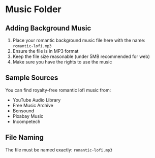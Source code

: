 # Music Folder

## Adding Background Music

1. Place your romantic background music file here with the name: `romantic-lofi.mp3`
2. Ensure the file is in MP3 format
3. Keep the file size reasonable (under 5MB recommended for web)
4. Make sure you have the rights to use the music

## Sample Sources

You can find royalty-free romantic lofi music from:
- YouTube Audio Library
- Free Music Archive
- Bensound
- Pixabay Music
- Incompetech

## File Naming

The file must be named exactly: `romantic-lofi.mp3`
